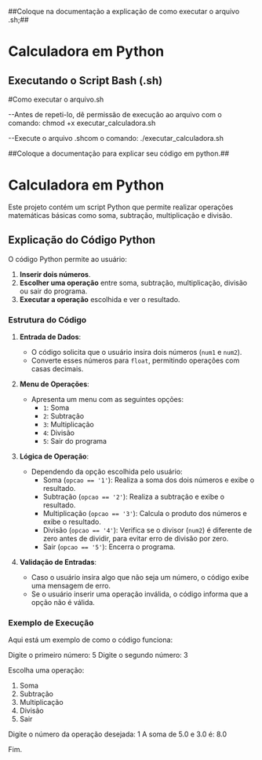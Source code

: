 ##Coloque na documentação a explicação de como executar o arquivo .sh;##

 # Calculadora em Python
 
## Executando o Script Bash (.sh)

#Como executar o arquivo.sh

--Antes de repeti-lo, dê permissão de execução ao arquivo com o comando:
chmod +x executar_calculadora.sh

--Execute o arquivo .shcom o comando:
./executar_calculadora.sh


##Coloque a documentação para explicar seu código em python.##

# Calculadora em Python

Este projeto contém um script Python que permite realizar operações matemáticas básicas como soma, subtração, multiplicação e divisão.

## Explicação do Código Python

O código Python permite ao usuário:

1. **Inserir dois números**.
2. **Escolher uma operação** entre soma, subtração, multiplicação, divisão ou sair do programa.
3. **Executar a operação** escolhida e ver o resultado.

### Estrutura do Código

1. **Entrada de Dados**:
   - O código solicita que o usuário insira dois números (`num1` e `num2`).
   - Converte esses números para `float`, permitindo operações com casas decimais.

2. **Menu de Operações**:
   - Apresenta um menu com as seguintes opções:
     - `1`: Soma
     - `2`: Subtração
     - `3`: Multiplicação
     - `4`: Divisão
     - `5`: Sair do programa

3. **Lógica de Operação**:
   - Dependendo da opção escolhida pelo usuário:
     - Soma (`opcao == '1'`): Realiza a soma dos dois números e exibe o resultado.
     - Subtração (`opcao == '2'`): Realiza a subtração e exibe o resultado.
     - Multiplicação (`opcao == '3'`): Calcula o produto dos números e exibe o resultado.
     - Divisão (`opcao == '4'`): Verifica se o divisor (`num2`) é diferente de zero antes de dividir, para evitar erro de divisão por zero.
     - Sair (`opcao == '5'`): Encerra o programa.

4. **Validação de Entradas**:
   - Caso o usuário insira algo que não seja um número, o código exibe uma mensagem de erro.
   - Se o usuário inserir uma operação inválida, o código informa que a opção não é válida.

### Exemplo de Execução

Aqui está um exemplo de como o código funciona:

Digite o primeiro número: 5
Digite o segundo número: 3

Escolha uma operação:
1. Soma
2. Subtração
3. Multiplicação
4. Divisão
5. Sair

Digite o número da operação desejada: 1
A soma de 5.0 e 3.0 é: 8.0

Fim.
